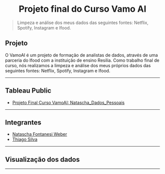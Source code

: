 <h1 align="center">Projeto final do Curso Vamo AI</h1> 

> Limpeza e análise dos meus dados das seguintes fontes: Netflix, Spotify, Instagram e Ifood.

## **Projeto**
O VamoAI é um projeto de formação de analistas de dados, através de uma parceria do Ifood com a instituição de ensino Resilia. Como trabalho final de curso, nós realizamos a limpeza e análise dos meus próprios dados das seguintes fontes: Netflix, Spotify, Instagram e Ifood.

---
## **Tableau Public**
* [Projeto Final Curso VamoAI: Natascha_Dados_Pessoais](https://public.tableau.com/app/profile/natascha.fontanesi.weber/viz/natascha_dados_pessoais/Spotify)
---
## **Integrantes**
- [Natascha Fontanesi Weber](https://www.linkedin.com/in/natascha-fontanesi-weber)
- [Thiago Silva](https://www.linkedin.com/in/thiagosilvafarias/)

---
## **Visualização dos dados**
---